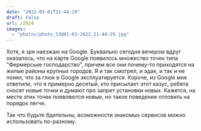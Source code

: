 ```yaml
---
date: "2022-03-01T21:44:29"
draft: False
url: /2924
images:
  - "photos/photo_53@01-03-2022_21-44-29.jpg"
---
```


Хотя, я зря наезжаю на Google. Буквально сегодня вечером вдруг оказалось, что на карте Google появилось множество точек типа "Фермерське господарство", причем все они почему-то приходятся на жилые районы крупных городов. Я и так смотрел, и эдак, и так и не понял, что за глюк в Google эксплуатируется. Короче, из Google мне ответили, что я примерно десятый, кто присылает этот казус, ребята сносят новые точки и думают про запрет установки новых. Кажется, на месте этих точек появляются новые, но такое поведение отловить на порядок легче.

Так что будьте бдительны, возможности знакомых сервисов можно использовать по-разному.
